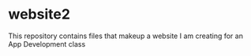 # website2
This repository contains files that makeup a website I am creating for an App Development class
